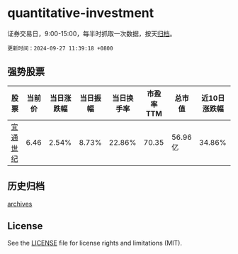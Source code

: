 # quantitative-investment

证券交易日，9:00-15:00，每半时抓取一次数据，按天[归档](archives)。

`更新时间：2024-09-27 11:39:18 +0800`

## 强势股票

|股票|当前价|当日涨跌幅|当日振幅|当日换手率|市盈率TTM|总市值|近10日涨跌幅|
|----|----|----|----|----|----|----|----|
|[宜通世纪](https://xueqiu.com/S/SZ300310)|6.46|2.54%|8.73%|22.86%|70.35|56.96亿|34.86%|

## 历史归档

[archives](archives)

## License

See the [LICENSE](LICENSE) file for license rights and limitations (MIT).